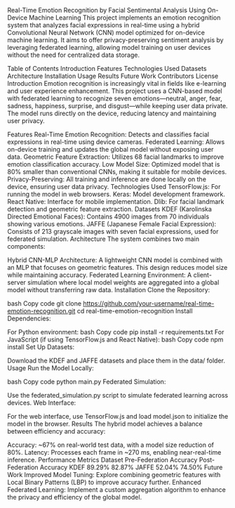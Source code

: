 Real-Time Emotion Recognition by Facial Sentimental Analysis Using On-Device Machine Learning
This project implements an emotion recognition system that analyzes facial expressions in real-time using a hybrid Convolutional Neural Network (CNN) model optimized for on-device machine learning. It aims to offer privacy-preserving sentiment analysis by leveraging federated learning, allowing model training on user devices without the need for centralized data storage.

Table of Contents
Introduction
Features
Technologies Used
Datasets
Architecture
Installation
Usage
Results
Future Work
Contributors
License
Introduction
Emotion recognition is increasingly vital in fields like e-learning and user experience enhancement. This project uses a CNN-based model with federated learning to recognize seven emotions—neutral, anger, fear, sadness, happiness, surprise, and disgust—while keeping user data private. The model runs directly on the device, reducing latency and maintaining user privacy.

Features
Real-Time Emotion Recognition: Detects and classifies facial expressions in real-time using device cameras.
Federated Learning: Allows on-device training and updates the global model without exposing user data.
Geometric Feature Extraction: Utilizes 68 facial landmarks to improve emotion classification accuracy.
Low Model Size: Optimized model that is 80% smaller than conventional CNNs, making it suitable for mobile devices.
Privacy-Preserving: All training and inference are done locally on the device, ensuring user data privacy.
Technologies Used
TensorFlow.js: For running the model in web browsers.
Keras: Model development framework.
React Native: Interface for mobile implementation.
Dlib: For facial landmark detection and geometric feature extraction.
Datasets
KDEF (Karolinska Directed Emotional Faces): Contains 4900 images from 70 individuals showing various emotions.
JAFFE (Japanese Female Facial Expression): Consists of 213 grayscale images with seven facial expressions, used for federated simulation.
Architecture
The system combines two main components:

Hybrid CNN-MLP Architecture: A lightweight CNN model is combined with an MLP that focuses on geometric features. This design reduces model size while maintaining accuracy.
Federated Learning Environment: A client-server simulation where local model weights are aggregated into a global model without transferring raw data.
Installation
Clone the Repository:

bash
Copy code
git clone https://github.com/your-username/real-time-emotion-recognition.git
cd real-time-emotion-recognition
Install Dependencies:

For Python environment:
bash
Copy code
pip install -r requirements.txt
For JavaScript (if using TensorFlow.js and React Native):
bash
Copy code
npm install
Set Up Datasets:

Download the KDEF and JAFFE datasets and place them in the data/ folder.
Usage
Run the Model Locally:

bash
Copy code
python main.py
Federated Simulation:

Use the federated_simulation.py script to simulate federated learning across devices.
Web Interface:

For the web interface, use TensorFlow.js and load model.json to initialize the model in the browser.
Results
The hybrid model achieves a balance between efficiency and accuracy:

Accuracy: ~67% on real-world test data, with a model size reduction of 80%.
Latency: Processes each frame in ~270 ms, enabling near-real-time inference.
Performance Metrics
Dataset	Pre-Federation Accuracy	Post-Federation Accuracy
KDEF	89.29%	82.87%
JAFFE	52.04%	74.50%
Future Work
Improved Model Tuning: Explore combining geometric features with Local Binary Patterns (LBP) to improve accuracy further.
Enhanced Federated Learning: Implement a custom aggregation algorithm to enhance the privacy and efficiency of the global model.
